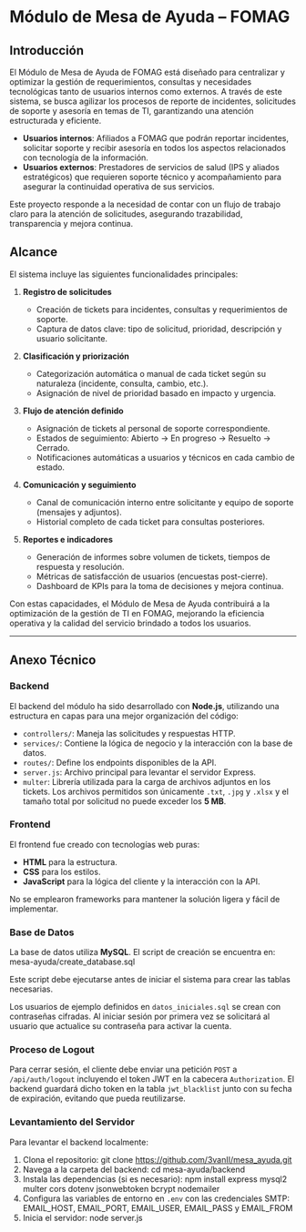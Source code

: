 # Módulo de Mesa de Ayuda – FOMAG

## Introducción
El Módulo de Mesa de Ayuda de FOMAG está diseñado para centralizar y optimizar la gestión de requerimientos, consultas y necesidades tecnológicas tanto de usuarios internos como externos. A través de este sistema, se busca agilizar los procesos de reporte de incidentes, solicitudes de soporte y asesoría en temas de TI, garantizando una atención estructurada y eficiente.

- **Usuarios internos**: Afiliados a FOMAG que podrán reportar incidentes, solicitar soporte y recibir asesoría en todos los aspectos relacionados con tecnología de la información.
- **Usuarios externos**: Prestadores de servicios de salud (IPS y aliados estratégicos) que requieren soporte técnico y acompañamiento para asegurar la continuidad operativa de sus servicios.

Este proyecto responde a la necesidad de contar con un flujo de trabajo claro para la atención de solicitudes, asegurando trazabilidad, transparencia y mejora continua.

## Alcance
El sistema incluye las siguientes funcionalidades principales:

1. **Registro de solicitudes**  
   - Creación de tickets para incidentes, consultas y requerimientos de soporte.
   - Captura de datos clave: tipo de solicitud, prioridad, descripción y usuario solicitante.

2. **Clasificación y priorización**  
   - Categorización automática o manual de cada ticket según su naturaleza (incidente, consulta, cambio, etc.).  
   - Asignación de nivel de prioridad basado en impacto y urgencia.

3. **Flujo de atención definido**  
   - Asignación de tickets al personal de soporte correspondiente.  
   - Estados de seguimiento: Abierto → En progreso → Resuelto → Cerrado.  
   - Notificaciones automáticas a usuarios y técnicos en cada cambio de estado.

4. **Comunicación y seguimiento**  
   - Canal de comunicación interno entre solicitante y equipo de soporte (mensajes y adjuntos).  
   - Historial completo de cada ticket para consultas posteriores.

5. **Reportes e indicadores**  
   - Generación de informes sobre volumen de tickets, tiempos de respuesta y resolución.  
   - Métricas de satisfacción de usuarios (encuestas post-cierre).  
   - Dashboard de KPIs para la toma de decisiones y mejora continua.

Con estas capacidades, el Módulo de Mesa de Ayuda contribuirá a la optimización de la gestión de TI en FOMAG, mejorando la eficiencia operativa y la calidad del servicio brindado a todos los usuarios.  

---

## Anexo Técnico

### Backend

El backend del módulo ha sido desarrollado con **Node.js**, utilizando una estructura en capas para una mejor organización del código:

- `controllers/`: Maneja las solicitudes y respuestas HTTP.
- `services/`: Contiene la lógica de negocio y la interacción con la base de datos.
- `routes/`: Define los endpoints disponibles de la API.
- `server.js`: Archivo principal para levantar el servidor Express.
- `multer`: Librería utilizada para la carga de archivos adjuntos en los tickets.
  Los archivos permitidos son únicamente `.txt`, `.jpg` y `.xlsx` y el tamaño
  total por solicitud no puede exceder los **5 MB**.

### Frontend

El frontend fue creado con tecnologías web puras:

- **HTML** para la estructura.
- **CSS** para los estilos.
- **JavaScript** para la lógica del cliente y la interacción con la API.

No se emplearon frameworks para mantener la solución ligera y fácil de implementar.

### Base de Datos

La base de datos utiliza **MySQL**. El script de creación se encuentra en: mesa-ayuda/create_database.sql


Este script debe ejecutarse antes de iniciar el sistema para crear las tablas necesarias.

Los usuarios de ejemplo definidos en `datos_iniciales.sql` se crean con contraseñas cifradas.
Al iniciar sesión por primera vez se solicitará al usuario que actualice su contraseña para activar la cuenta.

### Proceso de Logout

Para cerrar sesión, el cliente debe enviar una petición `POST` a `/api/auth/logout` incluyendo el token JWT en la cabecera `Authorization`. El backend guardará dicho token en la tabla `jwt_blacklist` junto con su fecha de expiración, evitando que pueda reutilizarse.

### Levantamiento del Servidor

Para levantar el backend localmente:

1. Clona el repositorio:
   git clone https://github.com/3vanII/mesa_ayuda.git
2. Navega a la carpeta del backend:
   cd mesa-ayuda/backend
3. Instala las dependencias (si es necesario):
   npm install express mysql2 multer cors dotenv jsonwebtoken bcrypt nodemailer
4. Configura las variables de entorno en `.env` con las credenciales SMTP:
   EMAIL_HOST, EMAIL_PORT, EMAIL_USER, EMAIL_PASS y EMAIL_FROM
5. Inicia el servidor:
   node server.js



